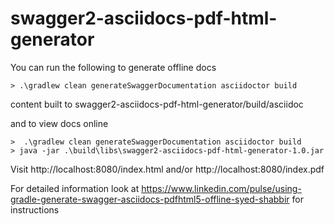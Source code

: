 # swagger2-asciidocs-pdf-html-generator

You can run the following to generate offline docs

```
> .\gradlew clean generateSwaggerDocumentation asciidoctor build
```

content built to swagger2-asciidocs-pdf-html-generator/build/asciidoc

and to view docs online

```
>  .\gradlew clean generateSwaggerDocumentation asciidoctor build
> java -jar .\build\libs\swagger2-asciidocs-pdf-html-generator-1.0.jar
```
Visit http://localhost:8080/index.html and/or http://localhost:8080/index.pdf

For detailed information look at https://www.linkedin.com/pulse/using-gradle-generate-swagger-asciidocs-pdfhtml5-offline-syed-shabbir for instructions
